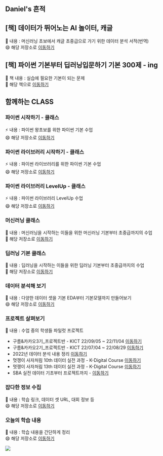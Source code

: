 ## Daniel's 흔적

## [책] 데이터가 뛰어노는 AI 놀이터, 캐글
🌱 내용 : 머신러닝 초보에서 캐글 초중급으로 가기 위한 데이터 분석 서적(번역)<br>
😄 해당 저장소로 [이동하기](https://github.com/LDJWJ/kagglebook)  

## [책] 파이썬 기본부터 딥러닝입문하기 기본 300제 - ing
:gift: 책 내용 : 실습에 필요한 기본이 되는 문제 <br>
:tada: 해당 책으로 [이동하기](https://wikidocs.net/book/7991)

## 함께하는 CLASS 
### 파이썬 시작하기 - 클래스
⚡ 내용 : 파이썬 왕초보를 위한 파이썬 기본 수업 <br>
😄 해당 저장소로 [이동하기](https://github.com/LDJWJ/CLASS_PYTHON_START) 

### 파이썬 라이브러리 시작하기 - 클래스
⚡ 내용 : 파이썬 라이브러리를 위한 파이썬 기본 수업 <br>
😄 해당 저장소로 [이동하기](https://github.com/LDJWJ/CLASS_PY_LIB_START) 

### 파이썬 라이브러리 LevelUp - 클래스
⚡ 내용 : 파이썬 라이브러리 LevelUp 수업 <br>
😄 해당 저장소로 [이동하기](https://github.com/LDJWJ/CLASS_PY_LIB_LEVELUP) 

### 머신러닝 클래스
🔭 내용 : 머신러닝을 시작하는 이들을 위한 머신러닝 기본부터 초중급까지의 수업 <br>
🤔 해당 저장소로 [이동하기](https://github.com/LDJWJ/ML_Basic_Class)  

### 딥러닝 기본 클래스
🔭 내용 : 딥러닝을 시작하는 이들을 위한 딥러닝 기본부터 초중급까지의 수업 <br>
🤔 해당 저장소로 [이동하기](https://github.com/LDJWJ/DL_Basic)  

### 데이터 분석해 보기
🌱 내용 : 다양한 데이터 셋을 기본 EDA부터 기본모델까지 만들어보기 <br>
😄 해당 저장소로 [이동하기](https://github.com/LDJWJ/dataAnalysis)  

### 프로젝트 살펴보기 
🌱 내용 : 수업 중의 학생들 파일럿 프로젝트 <br>
 * 구름&카카오3기_프로젝트반 - KICT 22/09/05 ~ 22/11/04 [이동하기](https://github.com/LDJWJ/Goorm_3rd_DataCourse) 
 * 구름&카카오2기_프로젝트반 - KICT 22/07/04 ~ 22/08/29 [이동하기](https://github.com/LDJWJ/Goorm_2nd_DataCourse)  
 * 2022년 데이터 분석 내용 정리 [이동하기](https://github.com/LDJWJ/MyDataAnalysis_2022)
 * 멋쟁이 사자처림 10th 데이터 실전 과정 - K-Digital Course [이동하기](https://github.com/LDJWJ/LikeLion_10th_DataCourse) 
 * 멋쟁이 사자처림 13th 데이터 실전 과정 - K-Digital Course [이동하기](https://github.com/LDJWJ/LikeLion_13th_DataCourse) 
 * SBA 실전 데이터 기초부터 프로젝트까지 - [이동하기](https://github.com/LDJWJ/00_SBA01_BigData) 

### 잡다한 정보 수집 
🌱 내용 : 학습 링크, 데이터 셋 URL, 대회 정보 등 <br>
😄 해당 저장소로 [이동하기](https://github.com/LDJWJ/UPGRADE) 

### 오늘의 학습 내용 
🌱 내용 : 학습 내용을 간단하게 정리 <br>
😄 해당 저장소로 [이동하기](https://github.com/LDJWJ/Today_Schedule) 

<!--
**LDJWJ/LDJWJ** is a ✨ _special_ ✨ repository because its `README.md` (this file) appears on your GitHub profile.

Here are some ideas to get you started:

- 🔭 I’m currently working on ...
- 🌱 I’m currently learning ...
- 👯 I’m looking to collaborate on ...
- 🤔 I’m looking for help with ...
- 💬 Ask me about ...
- 📫 How to reach me: ...
- 😄 Pronouns: ...
- ⚡ Fun fact: ...
-->

<a href="https://hits.seeyoufarm.com"><img src="https://hits.seeyoufarm.com/api/count/incr/badge.svg?url=https%3A%2F%2Fgithub.com%2FLDJWJ%2F&count_bg=%2379C83D&title_bg=%23555555&icon=&icon_color=%23E7E7E7&title=hits&edge_flat=false"/></a>
